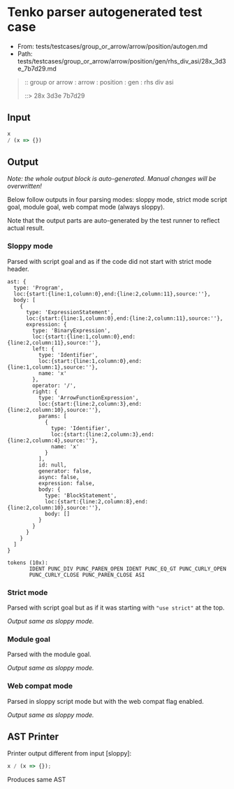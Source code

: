 # Tenko parser autogenerated test case

- From: tests/testcases/group_or_arrow/arrow/position/autogen.md
- Path: tests/testcases/group_or_arrow/arrow/position/gen/rhs_div_asi/28x_3d3e_7b7d29.md

> :: group or arrow : arrow : position : gen : rhs div asi
>
> ::> 28x 3d3e 7b7d29

## Input


`````js
x 
/ (x => {})
`````

## Output

_Note: the whole output block is auto-generated. Manual changes will be overwritten!_

Below follow outputs in four parsing modes: sloppy mode, strict mode script goal, module goal, web compat mode (always sloppy).

Note that the output parts are auto-generated by the test runner to reflect actual result.

### Sloppy mode

Parsed with script goal and as if the code did not start with strict mode header.

`````
ast: {
  type: 'Program',
  loc:{start:{line:1,column:0},end:{line:2,column:11},source:''},
  body: [
    {
      type: 'ExpressionStatement',
      loc:{start:{line:1,column:0},end:{line:2,column:11},source:''},
      expression: {
        type: 'BinaryExpression',
        loc:{start:{line:1,column:0},end:{line:2,column:11},source:''},
        left: {
          type: 'Identifier',
          loc:{start:{line:1,column:0},end:{line:1,column:1},source:''},
          name: 'x'
        },
        operator: '/',
        right: {
          type: 'ArrowFunctionExpression',
          loc:{start:{line:2,column:3},end:{line:2,column:10},source:''},
          params: [
            {
              type: 'Identifier',
              loc:{start:{line:2,column:3},end:{line:2,column:4},source:''},
              name: 'x'
            }
          ],
          id: null,
          generator: false,
          async: false,
          expression: false,
          body: {
            type: 'BlockStatement',
            loc:{start:{line:2,column:8},end:{line:2,column:10},source:''},
            body: []
          }
        }
      }
    }
  ]
}

tokens (10x):
       IDENT PUNC_DIV PUNC_PAREN_OPEN IDENT PUNC_EQ_GT PUNC_CURLY_OPEN
       PUNC_CURLY_CLOSE PUNC_PAREN_CLOSE ASI
`````

### Strict mode

Parsed with script goal but as if it was starting with `"use strict"` at the top.

_Output same as sloppy mode._

### Module goal

Parsed with the module goal.

_Output same as sloppy mode._

### Web compat mode

Parsed in sloppy script mode but with the web compat flag enabled.

_Output same as sloppy mode._

## AST Printer

Printer output different from input [sloppy]:

````js
x / (x => {});
````

Produces same AST
